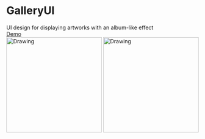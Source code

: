 # GalleryUI  

UI design for displaying artworks with an album-like effect  
[Demo](https://codepen.io/Yumichen/pen/oBoKBK)  
<img src="https://s6.postimg.org/4bdxdocjl/019.jpg" alt="Drawing" width="250px"/>
<img src="https://s6.postimg.org/7jieqpytd/020.jpg" alt="Drawing" width="250px"/>
